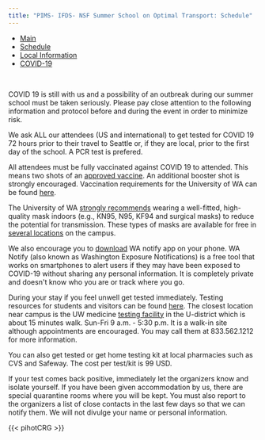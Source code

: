 ```yaml
---
title: "PIMS- IFDS- NSF Summer School on Optimal Transport: Schedule"
---
```


<ul class="nav nav-pills">
  <li class="nav-item">
    <a class="nav-link" href="../">Main</a>
  </li>
  <li class="nav-item">
    <a class="nav-link" href="../schedule">Schedule</a>
  </li>
  <li class="nav-item">
    <a class="nav-link" href="../localinfo">Local Information</a>
  </li>
  <li class="nav-item">
    <a class="nav-link active" href="#">COVID-19</a>
  </li>
</ul>

<br>

COVID 19 is still with us and a possibility of an outbreak during our summer school must be taken seriously. 
Please pay close attention to the following information and protocol before and during the event in order to minimize risk. 

We ask ALL our attendees (US and international) to get tested for COVID 19 72 hours prior to their travel to Seattle or, if they are local, prior to the first day of the school. A PCR test is prefered. 

All attendees must be fully vaccinated against COVID 19 to attended. This means two shots of an [approved vaccine](https://www.cdc.gov/coronavirus/2019-ncov/vaccines/people-vaccinated-abroad.html). An additional booster shot is strongly encouraged. Vaccination requirements for the University of WA can be found [here](https://www.washington.edu/coronavirus/vaccination-requirement/). 

The University of WA [strongly recommends](https://www.ehs.washington.edu/covid-19-prevention-and-response/face-covering-policy) wearing a well-fitted, high-quality mask indoors (e.g., KN95, N95, KF94 and surgical masks) to reduce the potential for transmission. These types of masks are available for free in [several locations](https://www.washington.edu/coronavirus/2022/01/27/where-to-pick-up-free-high-quality-masks-starting-jan-31/) on the campus.

We also encourage you to [download](https://doh.wa.gov/emergencies/covid-19/wa-notify) WA notify app on your phone. WA Notify (also known as Washington Exposure Notifications) is a free tool that works on smartphones to alert users if they may have been exposed to COVID-19 without sharing any personal information. It is completely private and doesn't know who you are or track where you go. 


During your stay if you feel unwell get tested immediately. Testing resources for students and visitors can be found [here](https://www.washington.edu/coronavirus/student-faq/#testloc). The closest location near campus is the UW medicine [testing facility](https://goo.gl/maps/wpRVwHzLtUPTohyr6) in the U-district which is about 15 minutes walk. Sun-Fri 9 a.m. - 5:30 p.m.  It is a walk-in site although appointments are encouraged. You may call them at 833.562.1212 for more information.  

You can also get tested or get home testing kit at local pharmacies such as CVS and Safeway. The cost per test/kit is 99 USD. 

If your test comes back positive, immediately let the organizers know and isolate yourself. If you have been given accommodation by us, there are special quarantine rooms where you will be kept. You must also report to the organizers a list of close contacts in the last few days so that we can notify them. We will not divulge your name or personal information.  


{{< pihotCRG >}}
